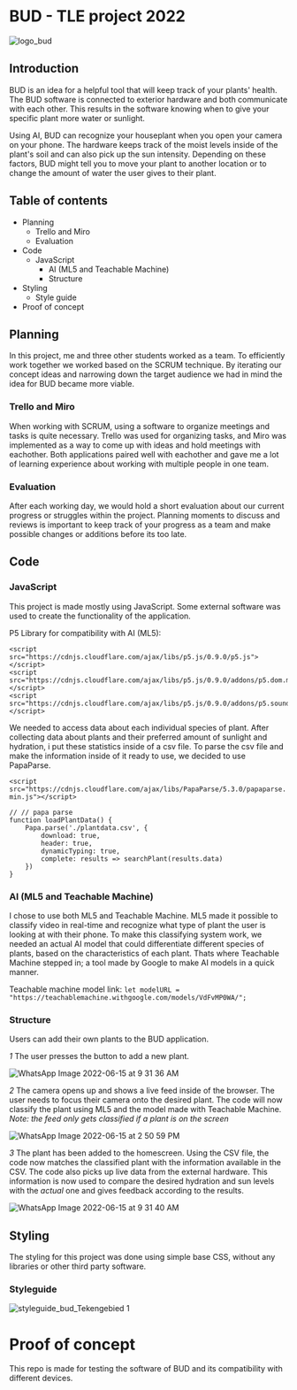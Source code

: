 # BUD - TLE project 2022

![logo_bud](https://github.com/R-oso/R-oso.github.io/assets/74653039/5e0fb1c8-705a-400a-91d0-83cd1802d53c)


## Introduction
BUD is an idea for a helpful tool that will keep track of your plants' health. The BUD software is connected to exterior hardware and both communicate with each other. This results in the software knowing when to give your specific plant more water or sunlight.

Using AI, BUD can recognize your houseplant when you open your camera on your phone. The hardware keeps track of the moist levels inside of the plant's soil and can also pick up the sun intensity. Depending on these factors, BUD might tell you to move your plant to another location or to change the amount of water the user gives to their plant.

## Table of contents
- Planning
   - Trello and Miro
   - Evaluation
- Code
  - JavaScript
    - AI (ML5 and Teachable Machine)
    - Structure
- Styling
  - Style guide
- Proof of concept

## Planning
In this project, me and three other students worked as a team. To efficiently work together we worked based on the SCRUM technique. By iterating our concept ideas and narrowing down the target audience we had in mind the idea for BUD became more viable. 

### Trello and Miro
When working with SCRUM, using a software to organize meetings and tasks is quite necessary. Trello was used for organizing tasks, and Miro was implemented as a way to come up with ideas and hold meetings with eachother. Both applications paired well with eachother and gave me a lot of learning experience about working with multiple people in one team.

### Evaluation
After each working day, we would hold a short evaluation about our current progress or struggles within the project. Planning moments to discuss and reviews is important to keep track of your progress as a team and make possible changes or additions before its too late.

## Code

### JavaScript
This project is made mostly using JavaScript. Some external software was used to create the functionality of the application.

P5 Library for compatibility with AI (ML5):

```
<script src="https://cdnjs.cloudflare.com/ajax/libs/p5.js/0.9.0/p5.js"></script>
<script src="https://cdnjs.cloudflare.com/ajax/libs/p5.js/0.9.0/addons/p5.dom.min.js"></script>
<script src="https://cdnjs.cloudflare.com/ajax/libs/p5.js/0.9.0/addons/p5.sound.min.js"></script>
```

We needed to access data about each individual species of plant. After collecting data about plants and their preferred amount of sunlight and hydration, i put these statistics inside of a csv file. To parse the csv file and make the information inside of it ready to use, we decided to use PapaParse. 

 `<script src="https://cdnjs.cloudflare.com/ajax/libs/PapaParse/5.3.0/papaparse.min.js"></script>`

```
// // papa parse
function loadPlantData() {
    Papa.parse('./plantdata.csv', {
        download: true,
        header: true,
        dynamicTyping: true,
        complete: results => searchPlant(results.data)
    })
}
```
### AI (ML5 and Teachable Machine)
I chose to use both ML5 and Teachable Machine. ML5 made it possible to classify video in real-time and recognize what type of plant the user is looking at with their phone. To make this classifying system work, we needed an actual AI model that could differentiate different species of plants, based on the characteristics of each plant. Thats where Teachable Machine stepped in; a tool made by Google to make AI models in a quick manner. 

Teachable machine model link:
`let modelURL = "https://teachablemachine.withgoogle.com/models/VdFvMP0WA/";`

### Structure
Users can add their own plants to the BUD application. 

_1_
The user presses the button to add a new plant.

![WhatsApp Image 2022-06-15 at 9 31 36 AM](https://github.com/R-oso/R-oso.github.io/assets/74653039/3729e4e0-9a7e-46e7-a699-e6eba65bdae9)

_2_
The camera opens up and shows a live feed inside of the browser. The user needs to focus their camera onto the desired plant. The code will now classify the plant using ML5 and the model made with Teachable Machine. _Note: the feed only gets classified if a plant is on the screen_

![WhatsApp Image 2022-06-15 at 2 50 59 PM](https://github.com/R-oso/R-oso.github.io/assets/74653039/607faf74-cc20-4843-83f2-4a12206b8325)

_3_
The plant has been added to the homescreen. Using the CSV file, the code now matches the classified plant with the information available in the CSV. The code also picks up live data from the external hardware. This information is now used to compare the desired hydration and sun levels with the _actual_ one and gives feedback according to the results.

![WhatsApp Image 2022-06-15 at 9 31 40 AM](https://github.com/R-oso/R-oso.github.io/assets/74653039/430b0f92-b7f1-47f1-a39b-6da278b05946)

## Styling
The styling for this project was done using simple base CSS, without any libraries or other third party software.

### Styleguide

![styleguide_bud_Tekengebied 1](https://github.com/R-oso/R-oso.github.io/assets/74653039/2c00c952-ce7a-4a1b-9715-81397c317831)

# Proof of concept
This repo is made for testing the software of BUD and its compatibility with different devices.  



